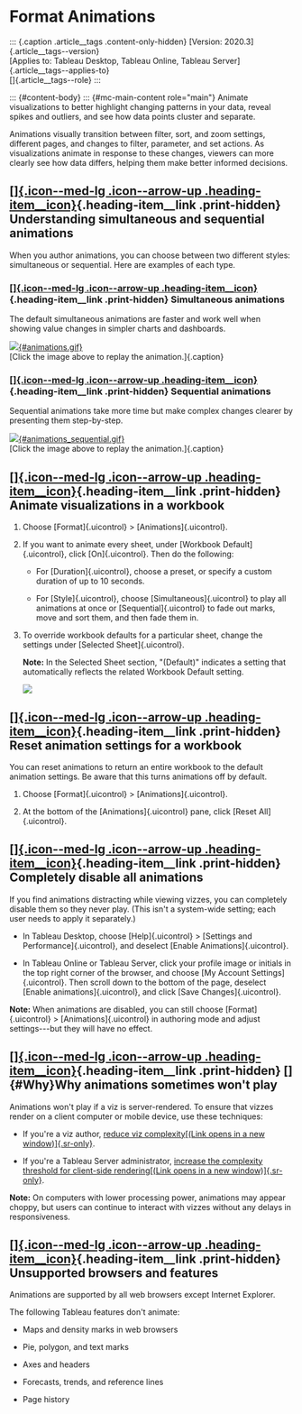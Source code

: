 

Format Animations
=================

::: {.caption .article__tags .content-only-hidden}
[Version: 2020.3]{.article__tags--version}\
[Applies to: Tableau Desktop, Tableau Online, Tableau
Server]{.article__tags--applies-to}\
[]{.article__tags--role}
:::

::: {#content-body}
::: {#mc-main-content role="main"}
Animate visualizations to better highlight changing patterns in your
data, reveal spikes and outliers, and see how data points cluster and
separate.

Animations visually transition between filter, sort, and zoom settings,
different pages, and changes to filter, parameter, and set actions. As
visualizations animate in response to these changes, viewers can more
clearly see how data differs, helping them make better informed
decisions.

<div>

[[]{.icon--med-lg .icon--arrow-up .heading-item__icon}](https://help.tableau.com/current/server/en-us/formatting_animations.htm#){.heading-item__link .print-hidden} Understanding simultaneous and sequential animations
-------------------------------------------------------------------------------------------------------------------------------------------------------------------------------------------------------------------------

</div>

When you author animations, you can choose between two different styles:
simultaneous or sequential. Here are examples of each type.

<div>

### [[]{.icon--med-lg .icon--arrow-up .heading-item__icon}](https://help.tableau.com/current/server/en-us/formatting_animations.htm#){.heading-item__link .print-hidden} Simultaneous animations

</div>

The default simultaneous animations are faster and work well when
showing value changes in simpler charts and dashboards.

[![](./Format%20Animations%20-%20Tableau_files/animations.gif){#animations.gif}](javascript:void(0);)\
[Click the image above to replay the animation.]{.caption}

<div>

### [[]{.icon--med-lg .icon--arrow-up .heading-item__icon}](https://help.tableau.com/current/server/en-us/formatting_animations.htm#){.heading-item__link .print-hidden} Sequential animations

</div>

Sequential animations take more time but make complex changes clearer by
presenting them step-by-step.

[![](./Format%20Animations%20-%20Tableau_files/animations_sequential.gif){#animations_sequential.gif}](javascript:void(0);)\
[Click the image above to replay the animation.]{.caption}

<div>

[[]{.icon--med-lg .icon--arrow-up .heading-item__icon}](https://help.tableau.com/current/server/en-us/formatting_animations.htm#){.heading-item__link .print-hidden} Animate visualizations in a workbook 
---------------------------------------------------------------------------------------------------------------------------------------------------------------------------------------------------------

</div>

1.  Choose [Format]{.uicontrol} \> [Animations]{.uicontrol}.

2.  If you want to animate every sheet, under [Workbook
    Default]{.uicontrol}, click [On]{.uicontrol}. Then do the following:

    -   For [Duration]{.uicontrol}, choose a preset, or specify a custom
        duration of up to 10 seconds.

    -   For [Style]{.uicontrol}, choose [Simultaneous]{.uicontrol} to
        play all animations at once or [Sequential]{.uicontrol} to fade
        out marks, move and sort them, and then fade them in.

3.  To override workbook defaults for a particular sheet, change the
    settings under [Selected Sheet]{.uicontrol}.

    **Note:** In the Selected Sheet section, "(Default)" indicates a
    setting that automatically reflects the related Workbook Default
    setting.

    ![](./Format%20Animations%20-%20Tableau_files/animations_pane.png)

<div>

[[]{.icon--med-lg .icon--arrow-up .heading-item__icon}](https://help.tableau.com/current/server/en-us/formatting_animations.htm#){.heading-item__link .print-hidden} Reset animation settings for a workbook
------------------------------------------------------------------------------------------------------------------------------------------------------------------------------------------------------------

</div>

You can reset animations to return an entire workbook to the default
animation settings. Be aware that this turns animations off by default.

1.  Choose [Format]{.uicontrol} \> [Animations]{.uicontrol}.

2.  At the bottom of the [Animations]{.uicontrol} pane, click [Reset
    All]{.uicontrol}.

<div>

[[]{.icon--med-lg .icon--arrow-up .heading-item__icon}](https://help.tableau.com/current/server/en-us/formatting_animations.htm#){.heading-item__link .print-hidden} Completely disable all animations
------------------------------------------------------------------------------------------------------------------------------------------------------------------------------------------------------

</div>

If you find animations distracting while viewing vizzes, you can
completely disable them so they never play. (This isn\'t a system-wide
setting; each user needs to apply it separately.)

-   In Tableau Desktop, choose [Help]{.uicontrol} \> [Settings and
    Performance]{.uicontrol}, and deselect [Enable
    Animations]{.uicontrol}.

-   In Tableau Online or Tableau Server, click your profile image or
    initials in the top right corner of the browser, and choose [My
    Account Settings]{.uicontrol}. Then scroll down to the bottom of the
    page, deselect [Enable animations]{.uicontrol}, and click [Save
    Changes]{.uicontrol}.

**Note:** When animations are disabled, you can still choose
[Format]{.uicontrol} \> [Animations]{.uicontrol} in authoring mode and
adjust settings---but they will have no effect.

<div>

[[]{.icon--med-lg .icon--arrow-up .heading-item__icon}](https://help.tableau.com/current/server/en-us/formatting_animations.htm#){.heading-item__link .print-hidden} []{#Why}Why animations sometimes won\'t play
-----------------------------------------------------------------------------------------------------------------------------------------------------------------------------------------------------------------

</div>

Animations won\'t play if a viz is server-rendered. To ensure that
vizzes render on a client computer or mobile device, use these
techniques:

-   If you\'re a viz author, [reduce viz complexity[(Link opens in a new
    window)]{.sr-only}](https://help.tableau.com/current/pro/desktop/en-us/perf_visualization.htm).

-   If you\'re a Tableau Server administrator, [increase the complexity
    threshold for client-side rendering[(Link opens in a new
    window)]{.sr-only}](https://help.tableau.com/current/server/en-us/browser_rendering.htm).

**Note:** On computers with lower processing power, animations may
appear choppy, but users can continue to interact with vizzes without
any delays in responsiveness.

<div>

[[]{.icon--med-lg .icon--arrow-up .heading-item__icon}](https://help.tableau.com/current/server/en-us/formatting_animations.htm#){.heading-item__link .print-hidden} Unsupported browsers and features
------------------------------------------------------------------------------------------------------------------------------------------------------------------------------------------------------

</div>

Animations are supported by all web browsers except Internet Explorer.

The following Tableau features don\'t animate:

-   Maps and density marks in web browsers

-   Pie, polygon, and text marks

-   Axes and headers

-   Forecasts, trends, and reference lines

-   Page history
